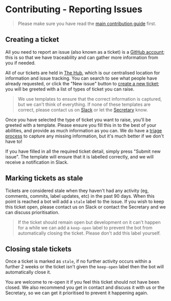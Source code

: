 # Contributing - Reporting Issues

> Please make sure you have read the [main contribution guide][contributing-main] first.

## Creating a ticket

All you need to report an issue (also known as a ticket) is a [GitHub account][github-register]; this is so that we have
traceability and can gather more information from you if needed.

All of our tickets are held in [The Hub][github-repo], which is our centralised location for information and issue
tracking. You can search to see what people have already requested, or click the "New issue" button
to [create a new ticket][new-issue]; you will be greeted with a list of types of ticket you can raise.

> We use templates to ensure that the correct information is captured, but we can't think of everything. If none of
> these templates are correct, please contact us on [Slack][slack] or let the [Secretary][secretary] know.

Once you have selected the type of ticket you want to raise, you'll be greeted with a template. Please ensure you fill
this in to the best of your abilities, and provide as much information as you can. We do have a [triage process][triage]
to capture any missing information, but it's much better if we don't have to!

If you have filled in all the required ticket detail, simply press "Submit new issue". The template will ensure that it
is labelled correctly, and we will receive a notification in Slack.

## Marking tickets as stale

Tickets are considered stale when they haven't had any activity (eg, comments, commits, label updates, etc) in the past
90 days. When this point is reached a bot will add a `stale` label to the issue. If you wish to keep this ticket open,
please contact us on Slack or contact the Secretary and we can discuss prioritisation.

> If the ticket should remain open but development on it can't happen for a while we can add a `keep-open` label to
> prevent the bot from automatically closing the ticket. Please don't add this label yourself.

## Closing stale tickets

Once a ticket is marked as `stale`, if no further activity occurs within a further 2 weeks or the ticket isn't given
the `keep-open` label then the bot will automatically close it.

You are welcome to re-open it if you feel this ticket should not have been closed. We also recommend you get in contact
and discuss it with us or the Secretary, so we can get it prioritised to prevent it happening again.

[contributing-main]: ../../Contributing.md
[github-register]: https://github.com/join
[github-repo]: https://github.com/backstage-technical-services/hub/issues
[new-issue]: https://github.com/backstage-technical-services/hub/issues/new/choose
[slack]: https://bts-website.slack.com
[secretary]: mailto:sec@bts-crew.com
[triage]: ./Development%20Workflow.md#ticket-lifecycle

